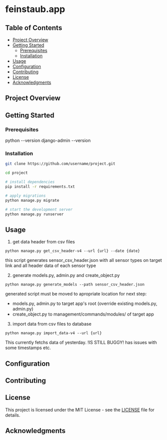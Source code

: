 # feinstaub.app

## Table of Contents

-   [Project Overview](#project-overview)
-   [Getting Started](#getting-started)
    -   [Prerequisites](#prerequisites)
    -   [Installation](#installation)
-   [Usage](#usage)
-   [Configuration](#configuration)
-   [Contributing](#contributing)
-   [License](#license)
-   [Acknowledgments](#acknowledgments)

## Project Overview

## Getting Started

### Prerequisites

python --version
django-admin --version

### Installation

```bash
git clone https://github.com/username/project.git

cd project

# install dependencies
pip install -r requirements.txt

# apply migrations
python manage.py migrate

# start the development server
python manage.py runserver
```

## Usage

1. get data header from csv files
```
python manage.py get_csv_header-v4 --url {url} --date {date}
```
this script generates sensor_csv_header.json with all sensor types on target link and all header data of each sensor type

2. generate models.py, admin.py and create_object.py
```
python manage.py generate_models --path sensor_csv_header.json
```
generated script must be moved to apropriate location for next step:
- models.py, admin.py to target app's root (override existing models.py, admin.py)
- create_object.py to management/commands/modules/ of target app

3. import data from csv files to database
```
python manage.py import_data-v4 --url {url}
```
This currently fetchs data of yesterday.
!IS STILL BUGGY! has issues with some timestamps etc.

## Configuration

## Contributing

## License

This project is licensed under the MIT License - see the [LICENSE](LICENSE) file for details.

## Acknowledgments
